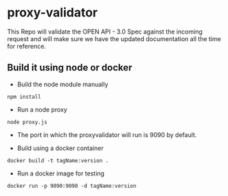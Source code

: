 # proxy-validator
This Repo will validate the OPEN API - 3.0 Spec against the incoming request and will make sure we have the updated documentation all the time for reference.

## Build it using node or docker
* Build the node module manually
```
npm install
```

* Run a node proxy
```
node proxy.js
```

* The port in which the proxyvalidator will run is 9090 by default.

* Build using a docker container
```
docker build -t tagName:version .
```

* Run a docker image for testing
```
docker run -p 9090:9090 -d tagName:version
```
